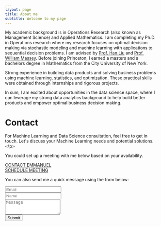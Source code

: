 ```yaml
---
layout: page
title: About me
subtitle: Welcome to my page
---
```


My academic background is in Operations Research (also known as Management Science) and Applied Mathematics. I am completing my Ph.D. in Operations research where my research focuses on optimal decision making via stochastic modeling and machine learning with applications to sequential decision problems. I am advised by <a href="http://magics.cs.northwestern.edu/people.html" target="_blank">Prof. Han Liu</a> and <a href="https://wmassey.princeton.edu/" target="_blank">Prof. William Massey</a>. Before joining Princeton, I earned a masters and a bachelors degree in Mathematics from the City University of New York.

Strong experience in building data products and solving business problems using machine learning, statistics, and optimization. These practical skills were obtained through internships and rigorous projects.

In sum, I am excited about opportunities in the data science space, where I can leverage my strong data analytics background to help build better products and empower optimal business decision making.

<div id="contactme-section">
<h1 id="contact">Contact</h1>

<p> For Machine Learning and Data Science consultation, feel free to get in touch. Let's discuss your Machine Learning needs and potential solutions.<\p>

<p>You could set up a meeting with me below based on your availability. </p>


<a href="http://eekwedike.github.io/contact" class="contact-me-btn actionbtn">
<span class="fa fa-envelope-o" aria-hidden="true"></span>
CONTACT EMMANUEL
</a>
<div class="btns-sep"></div>
<a href="https://calendly.com/viraldatasolutions/30min" class="schedule-btn actionbtn">
<span class="fa fa-calendar-check-o" aria-hidden="true"></span>
SCHEDULE MEETING
</a>



<form action="https://formspree.io/mvobeyer" method="POST" class="form" id="contact-form">
  <p>You can also send me a quick message using the form below:</p>
  <div class="row">
    <div class="col-xs-6">
      <input type="email" name="_replyto" class="form-control input-lg" placeholder="Email" title="Email">
    </div>
    <div class="col-xs-6">
      <input type="text" name="name" class="form-control input-lg" placeholder="Name" title="Name">
    </div>
  </div>
  <input type="hidden" name="_subject" value="New submission from eekwedike.github.io">
  <textarea type="text" name="content" class="form-control input-lg" placeholder="Message" title="Message" required="required" rows="3"></textarea>
  <input type="text" name="_gotcha" style="display:none">
  <input type="hidden" name="_next" value="?message=Your message was sent successfully, thanks!" />
  
  <br>
  <button type="submit" class="btn btn-lg btn-primary">Submit</button>
</form>

</div>

